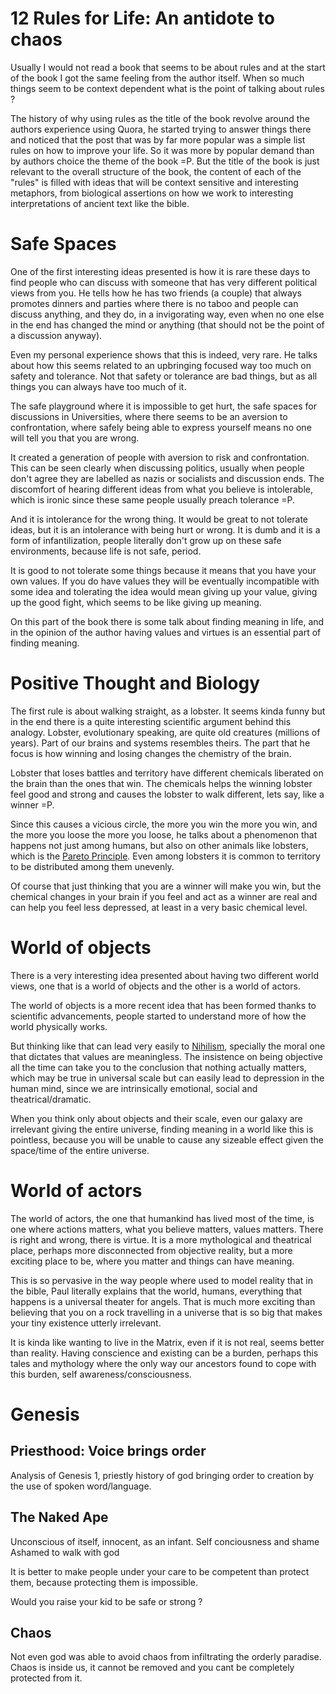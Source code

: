 # 12 Rules for Life: An antidote to chaos

Usually I would not read a book that seems to be about rules
and at the start of the book I got the same feeling from the
author itself. When so much things seem to be context dependent
what is the point of talking about rules ?

The history of why using rules as the title of the book revolve
around the authors experience using Quora, he started trying to answer
things there and noticed that the post that was by far more popular
was a simple list rules on how to improve your life. So it was
more by popular demand than by authors choice the theme of
the book =P. But the title of the book is just relevant to
the overall structure of the book, the content of each of
the "rules" is filled with ideas that will be context sensitive
and interesting metaphors, from biological assertions on how
we work to interesting interpretations of ancient text like
the bible.

# Safe Spaces

One of the first interesting ideas presented is how it is rare
these days to find people who can discuss with someone that
has very different political views from you. He tells how he
has two friends (a couple) that always promotes dinners
and parties where there is no taboo and people can discuss
anything, and they do, in a invigorating way, even when
no one else in the end has changed the mind or anything
(that should not be the point of a discussion anyway).

Even my personal experience shows that this is indeed, very
rare. He talks about how this seems related to an upbringing
focused way too much on safety and tolerance. Not that safety or
tolerance are bad things, but as all things you can always
have too much of it.

The safe playground where it is impossible to get hurt, the
safe spaces for discussions in Universities, where there seems
to be an aversion to confrontation, where safely being able
to express yourself means no one will tell you that you are
wrong.

It created a generation of people with aversion to risk
and confrontation. This can be seen clearly when discussing
politics, usually when people don't agree they are labelled
as nazis or socialists and discussion ends. The discomfort
of hearing different ideas from what you believe is intolerable,
which is ironic since these same people usually preach tolerance =P.

And it is intolerance for the wrong thing. It would be great to
not tolerate ideas, but it is an intolerance with being hurt or
wrong. It is dumb and it is a form of infantilization, people
literally don't grow up on these safe environments, because life
is not safe, period.

It is good to not tolerate some things because it means
that you have your own values. If you do have values they
will be eventually incompatible with some idea and tolerating
the idea would mean giving up your value, giving up the good
fight, which seems to be like giving up meaning.

On this part of the book there is some talk about finding
meaning in life, and in the opinion of the author having
values and virtues is an essential part of finding meaning.

# Positive Thought and Biology

The first rule is about walking straight, as a lobster. It seems
kinda funny but in the end there is a quite interesting scientific
argument behind this analogy. Lobster, evolutionary speaking,
are quite old creatures (millions of years). Part of our brains
and systems resembles theirs. The part that he focus is
how winning and losing changes the chemistry of the brain.

Lobster that loses battles and territory have different
chemicals liberated on the brain than the ones that win.
The chemicals helps the winning lobster feel good and strong
and causes the lobster to walk different, lets say, like a winner =P.

Since this causes a vicious circle, the more you win the more you
win, and the more you loose the more you loose, he talks
about a phenomenon that happens not just among humans, but also
on other animals like lobsters, which is the
[Pareto Principle](https://en.wikipedia.org/wiki/Pareto_principle).
Even among lobsters it is common to territory to be distributed among
them unevenly.

Of course that just thinking that you are a winner will make you
win, but the chemical changes in your brain if you feel and act
as a winner are real and can help you feel less depressed, at least
in a very basic chemical level.

# World of objects

There is a very interesting idea presented about having two different
world views, one that is a world of objects and the other is a
world of actors.

The world of objects is a more recent idea that has been formed
thanks to scientific advancements, people started to understand
more of how the world physically works.

But thinking like that can lead very easily to
[Nihilism](https://en.wikipedia.org/wiki/Nihilism), specially the
moral one that dictates that values are meaningless. The insistence
on being objective all the time can take you to the conclusion
that nothing actually matters, which may be true in universal
scale but can easily lead to depression in the human mind,
since we are intrinsically emotional, social and theatrical/dramatic.

When you think only about objects and their scale, even our galaxy
are irrelevant giving the entire universe, finding meaning in a world like
this is pointless, because you will be unable to cause any sizeable effect
given the space/time of the entire universe.

# World of actors

The world of actors, the one that humankind has lived most of the
time, is one where actions matters, what you believe matters, values matters.
There is right and wrong, there is virtue. It is a more mythological and
theatrical place, perhaps more disconnected from objective reality, but a more
exciting place to be, where you matter and things can have meaning.

This is so pervasive in the way people where used to model reality that
in the bible, Paul literally explains that the world, humans, everything that
happens is a universal theater for angels. That is much more exciting than
believing that you on a rock travelling in a universe that is so big that
makes your tiny existence utterly irrelevant.

It is kinda like wanting to live in the Matrix, even if it is not real,
seems better than reality. Having conscience and existing can be a burden,
perhaps this tales and mythology where the only way our ancestors found to
cope with this burden, self awareness/consciousness.

# Genesis

## Priesthood: Voice brings order

Analysis of Genesis 1, priestly history of god bringing
order to creation by the use of spoken word/language.

## The Naked Ape

Unconscious of itself, innocent, as an infant.
Self conciousness and shame
Ashamed to walk with god

It is better to make people under your care to be competent than
protect them, because protecting them is impossible.

Would you raise your kid to be safe or strong ?

## Chaos

Not even god was able to avoid chaos from infiltrating the
orderly paradise. Chaos is inside us, it cannot be removed
and you cant be completely protected from it.

